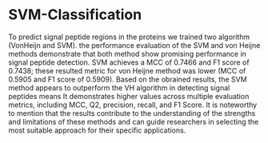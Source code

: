 # SVM-Classification

To predict signal peptide regions in the proteins we trained two algorithm (VonHeijn and SVM). the performance evaluation of the SVM and von Heijne methods demonstrate that both method show promising performance in signal peptide detection. SVM achieves a MCC of 0.7466 and F1 score of 0.7438; these resulted metric for von Heijne method was lower (MCC of 0.5905 and F1 score of 0.5909). Based on the obrained results, the SVM method appears to outperform the VH algorithm in detecting signal peptides means It demonstrates higher values across multiple evaluation metrics, including MCC, Q2, precision, recall, and F1 Score. It is noteworthy to mention that the results contribute to the understanding of the strengths and limitations of these methods and can guide researchers in selecting the most suitable approach for their specific applications.
